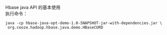 Hbase java API 的基本使用<br>
执行命令：
```
java -cp hbase-java-opt-demo-1.0-SNAPSHOT-jar-with-dependencies.jar \
 org.cooze.hadoop.hbase.java.demo.HBaseCURD
```
